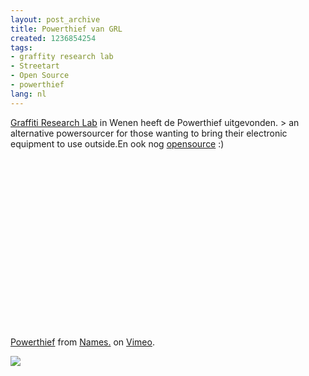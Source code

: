 ```yaml
---
layout: post_archive
title: Powerthief van GRL
created: 1236854254
tags:
- graffity research lab
- Streetart
- Open Source
- powerthief
lang: nl
---
```

[Graffiti Research Lab](http://eyebeam.org/engage/engage.php?page=exhibitions&id=116 "Graffiti Research Lab") in Wenen heeft de Powerthief uitgevonden. > an alternative powersourcer for those wanting to bring their electronic equipment to use outside.En ook nog [opensource](http://www.instructables.com/id/Powerthief/) :)<object width="400" height="300"><param name="allowfullscreen" value="true" /><param name="allowscriptaccess" value="always" /><param name="movie" value="http://vimeo.com/moogaloop.swf?clip_id=3536597&amp;server=vimeo.com&amp;show_title=1&amp;show_byline=1&amp;show_portrait=0&amp;color=&amp;fullscreen=1" /><embed src="http://vimeo.com/moogaloop.swf?clip_id=3536597&amp;server=vimeo.com&amp;show_title=1&amp;show_byline=1&amp;show_portrait=0&amp;color=&amp;fullscreen=1" type="application/x-shockwave-flash" allowfullscreen="true" allowscriptaccess="always" width="400" height="300"></embed></object><br />[Powerthief](http://vimeo.com/3536597) from [Names.](http://vimeo.com/mzeltner) on [Vimeo](http://vimeo.com).<!--break--><div class="zemanta-pixie">![](http://img.zemanta.com/pixy.gif?x-id=e0432fc2-b4aa-45c5-8238-1a5c0dda07f8)<span class="zem-script more-related"><script type="text/javascript" src="http://static.zemanta.com/readside/loader.js" defer="defer"></script></span></div>
